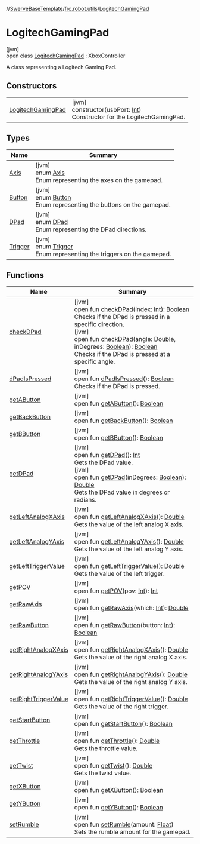 //[SwerveBaseTemplate](../../../index.md)/[frc.robot.utils](../index.md)/[LogitechGamingPad](index.md)

# LogitechGamingPad

[jvm]\
open class [LogitechGamingPad](index.md) : XboxController

A class representing a Logitech Gaming Pad.

## Constructors

| | |
|---|---|
| [LogitechGamingPad](-logitech-gaming-pad.md) | [jvm]<br>constructor(usbPort: [Int](https://kotlinlang.org/api/latest/jvm/stdlib/kotlin/-int/index.html))<br>Constructor for the LogitechGamingPad. |

## Types

| Name | Summary |
|---|---|
| [Axis](-axis/index.md) | [jvm]<br>enum [Axis](-axis/index.md)<br>Enum representing the axes on the gamepad. |
| [Button](-button/index.md) | [jvm]<br>enum [Button](-button/index.md)<br>Enum representing the buttons on the gamepad. |
| [DPad](-d-pad/index.md) | [jvm]<br>enum [DPad](-d-pad/index.md)<br>Enum representing the DPad directions. |
| [Trigger](-trigger/index.md) | [jvm]<br>enum [Trigger](-trigger/index.md)<br>Enum representing the triggers on the gamepad. |

## Functions

| Name | Summary |
|---|---|
| [checkDPad](check-d-pad.md) | [jvm]<br>open fun [checkDPad](check-d-pad.md)(index: [Int](https://kotlinlang.org/api/latest/jvm/stdlib/kotlin/-int/index.html)): [Boolean](https://kotlinlang.org/api/latest/jvm/stdlib/kotlin/-boolean/index.html)<br>Checks if the DPad is pressed in a specific direction.<br>[jvm]<br>open fun [checkDPad](check-d-pad.md)(angle: [Double](https://kotlinlang.org/api/latest/jvm/stdlib/kotlin/-double/index.html), inDegrees: [Boolean](https://kotlinlang.org/api/latest/jvm/stdlib/kotlin/-boolean/index.html)): [Boolean](https://kotlinlang.org/api/latest/jvm/stdlib/kotlin/-boolean/index.html)<br>Checks if the DPad is pressed at a specific angle. |
| [dPadIsPressed](d-pad-is-pressed.md) | [jvm]<br>open fun [dPadIsPressed](d-pad-is-pressed.md)(): [Boolean](https://kotlinlang.org/api/latest/jvm/stdlib/kotlin/-boolean/index.html)<br>Checks if the DPad is pressed. |
| [getAButton](get-a-button.md) | [jvm]<br>open fun [getAButton](get-a-button.md)(): [Boolean](https://kotlinlang.org/api/latest/jvm/stdlib/kotlin/-boolean/index.html) |
| [getBackButton](get-back-button.md) | [jvm]<br>open fun [getBackButton](get-back-button.md)(): [Boolean](https://kotlinlang.org/api/latest/jvm/stdlib/kotlin/-boolean/index.html) |
| [getBButton](get-b-button.md) | [jvm]<br>open fun [getBButton](get-b-button.md)(): [Boolean](https://kotlinlang.org/api/latest/jvm/stdlib/kotlin/-boolean/index.html) |
| [getDPad](get-d-pad.md) | [jvm]<br>open fun [getDPad](get-d-pad.md)(): [Int](https://kotlinlang.org/api/latest/jvm/stdlib/kotlin/-int/index.html)<br>Gets the DPad value.<br>[jvm]<br>open fun [getDPad](get-d-pad.md)(inDegrees: [Boolean](https://kotlinlang.org/api/latest/jvm/stdlib/kotlin/-boolean/index.html)): [Double](https://kotlinlang.org/api/latest/jvm/stdlib/kotlin/-double/index.html)<br>Gets the DPad value in degrees or radians. |
| [getLeftAnalogXAxis](get-left-analog-x-axis.md) | [jvm]<br>open fun [getLeftAnalogXAxis](get-left-analog-x-axis.md)(): [Double](https://kotlinlang.org/api/latest/jvm/stdlib/kotlin/-double/index.html)<br>Gets the value of the left analog X axis. |
| [getLeftAnalogYAxis](get-left-analog-y-axis.md) | [jvm]<br>open fun [getLeftAnalogYAxis](get-left-analog-y-axis.md)(): [Double](https://kotlinlang.org/api/latest/jvm/stdlib/kotlin/-double/index.html)<br>Gets the value of the left analog Y axis. |
| [getLeftTriggerValue](get-left-trigger-value.md) | [jvm]<br>open fun [getLeftTriggerValue](get-left-trigger-value.md)(): [Double](https://kotlinlang.org/api/latest/jvm/stdlib/kotlin/-double/index.html)<br>Gets the value of the left trigger. |
| [getPOV](get-p-o-v.md) | [jvm]<br>open fun [getPOV](get-p-o-v.md)(pov: [Int](https://kotlinlang.org/api/latest/jvm/stdlib/kotlin/-int/index.html)): [Int](https://kotlinlang.org/api/latest/jvm/stdlib/kotlin/-int/index.html) |
| [getRawAxis](get-raw-axis.md) | [jvm]<br>open fun [getRawAxis](get-raw-axis.md)(which: [Int](https://kotlinlang.org/api/latest/jvm/stdlib/kotlin/-int/index.html)): [Double](https://kotlinlang.org/api/latest/jvm/stdlib/kotlin/-double/index.html) |
| [getRawButton](get-raw-button.md) | [jvm]<br>open fun [getRawButton](get-raw-button.md)(button: [Int](https://kotlinlang.org/api/latest/jvm/stdlib/kotlin/-int/index.html)): [Boolean](https://kotlinlang.org/api/latest/jvm/stdlib/kotlin/-boolean/index.html) |
| [getRightAnalogXAxis](get-right-analog-x-axis.md) | [jvm]<br>open fun [getRightAnalogXAxis](get-right-analog-x-axis.md)(): [Double](https://kotlinlang.org/api/latest/jvm/stdlib/kotlin/-double/index.html)<br>Gets the value of the right analog X axis. |
| [getRightAnalogYAxis](get-right-analog-y-axis.md) | [jvm]<br>open fun [getRightAnalogYAxis](get-right-analog-y-axis.md)(): [Double](https://kotlinlang.org/api/latest/jvm/stdlib/kotlin/-double/index.html)<br>Gets the value of the right analog Y axis. |
| [getRightTriggerValue](get-right-trigger-value.md) | [jvm]<br>open fun [getRightTriggerValue](get-right-trigger-value.md)(): [Double](https://kotlinlang.org/api/latest/jvm/stdlib/kotlin/-double/index.html)<br>Gets the value of the right trigger. |
| [getStartButton](get-start-button.md) | [jvm]<br>open fun [getStartButton](get-start-button.md)(): [Boolean](https://kotlinlang.org/api/latest/jvm/stdlib/kotlin/-boolean/index.html) |
| [getThrottle](get-throttle.md) | [jvm]<br>open fun [getThrottle](get-throttle.md)(): [Double](https://kotlinlang.org/api/latest/jvm/stdlib/kotlin/-double/index.html)<br>Gets the throttle value. |
| [getTwist](get-twist.md) | [jvm]<br>open fun [getTwist](get-twist.md)(): [Double](https://kotlinlang.org/api/latest/jvm/stdlib/kotlin/-double/index.html)<br>Gets the twist value. |
| [getXButton](get-x-button.md) | [jvm]<br>open fun [getXButton](get-x-button.md)(): [Boolean](https://kotlinlang.org/api/latest/jvm/stdlib/kotlin/-boolean/index.html) |
| [getYButton](get-y-button.md) | [jvm]<br>open fun [getYButton](get-y-button.md)(): [Boolean](https://kotlinlang.org/api/latest/jvm/stdlib/kotlin/-boolean/index.html) |
| [setRumble](set-rumble.md) | [jvm]<br>open fun [setRumble](set-rumble.md)(amount: [Float](https://kotlinlang.org/api/latest/jvm/stdlib/kotlin/-float/index.html))<br>Sets the rumble amount for the gamepad. |
